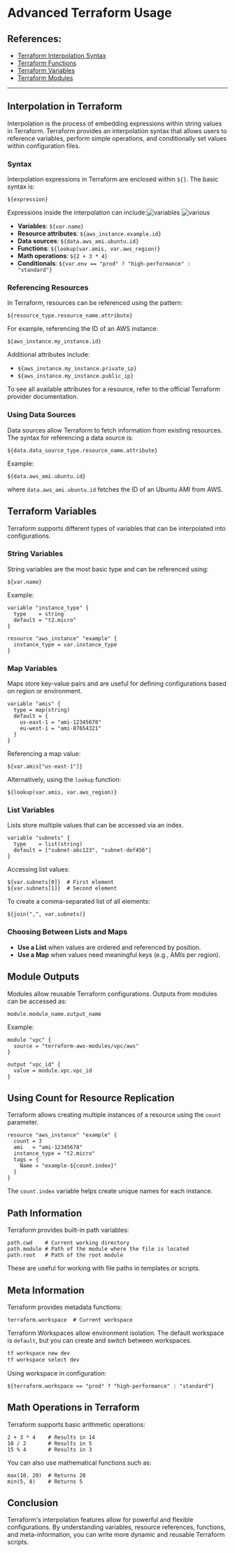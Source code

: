 # Advanced Terraform Usage

## References:
- [Terraform Interpolation Syntax](https://developer.hashicorp.com/terraform/language/expressions)
- [Terraform Functions](https://developer.hashicorp.com/terraform/language/functions)
- [Terraform Variables](https://developer.hashicorp.com/terraform/language/values/variables)
- [Terraform Modules](https://developer.hashicorp.com/terraform/language/modules)

---

## Interpolation in Terraform
Interpolation is the process of embedding expressions within string values in Terraform. Terraform provides an interpolation syntax that allows users to reference variables, perform simple operations, and conditionally set values within configuration files.

### Syntax
Interpolation expressions in Terraform are enclosed within `${}`. The basic syntax is:
```hcl
${expression}
```

Expressions inside the interpolation can include:![variables](image.png)
![various](image-1.png)
- **Variables**: `${var.name}`
- **Resource attributes**: `${aws_instance.example.id}`
- **Data sources**: `${data.aws_ami.ubuntu.id}`
- **Functions**: `${lookup(var.amis, var.aws_region)}`
- **Math operations**: `${2 + 3 * 4}`
- **Conditionals**: `${var.env == "prod" ? "high-performance" : "standard"}`

### Referencing Resources
In Terraform, resources can be referenced using the pattern:
```hcl
${resource_type.resource_name.attribute}
```
For example, referencing the ID of an AWS instance:
```hcl
${aws_instance.my_instance.id}
```
Additional attributes include:
- `${aws_instance.my_instance.private_ip}`
- `${aws_instance.my_instance.public_ip}`

To see all available attributes for a resource, refer to the official Terraform provider documentation.

### Using Data Sources
Data sources allow Terraform to fetch information from existing resources. The syntax for referencing a data source is:
```hcl
${data.data_source_type.resource_name.attribute}
```
Example:
```hcl
${data.aws_ami.ubuntu.id}
```
where `data.aws_ami.ubuntu.id` fetches the ID of an Ubuntu AMI from AWS.

## Terraform Variables
Terraform supports different types of variables that can be interpolated into configurations.

### String Variables
String variables are the most basic type and can be referenced using:
```hcl
${var.name}
```
Example:
```hcl
variable "instance_type" {
  type    = string
  default = "t2.micro"
}

resource "aws_instance" "example" {
  instance_type = var.instance_type
}
```

### Map Variables
Maps store key-value pairs and are useful for defining configurations based on region or environment.
```hcl
variable "amis" {
  type = map(string)
  default = {
    us-east-1 = "ami-12345678"
    eu-west-1 = "ami-87654321"
  }
}
```
Referencing a map value:
```hcl
${var.amis["us-east-1"]}
```
Alternatively, using the `lookup` function:
```hcl
${lookup(var.amis, var.aws_region)}
```

### List Variables
Lists store multiple values that can be accessed via an index.
```hcl
variable "subnets" {
  type    = list(string)
  default = ["subnet-abc123", "subnet-def456"]
}
```
Accessing list values:
```hcl
${var.subnets[0]}  # First element
${var.subnets[1]}  # Second element
```
To create a comma-separated list of all elements:
```hcl
${join(",", var.subnets)}
```

### Choosing Between Lists and Maps
- **Use a List** when values are ordered and referenced by position.
- **Use a Map** when values need meaningful keys (e.g., AMIs per region).

## Module Outputs
Modules allow reusable Terraform configurations. Outputs from modules can be accessed as:
```hcl
module.module_name.output_name
```
Example:
```hcl
module "vpc" {
  source = "terraform-aws-modules/vpc/aws"
}

output "vpc_id" {
  value = module.vpc.vpc_id
}
```

## Using Count for Resource Replication
Terraform allows creating multiple instances of a resource using the `count` parameter.
```hcl
resource "aws_instance" "example" {
  count = 3
  ami   = "ami-12345678"
  instance_type = "t2.micro"
  tags = {
    Name = "example-${count.index}"
  }
}
```
The `count.index` variable helps create unique names for each instance.

## Path Information
Terraform provides built-in path variables:
```hcl
path.cwd    # Current working directory
path.module # Path of the module where the file is located
path.root   # Path of the root module
```
These are useful for working with file paths in templates or scripts.

## Meta Information
Terraform provides metadata functions:
```hcl
terraform.workspace  # Current workspace
```
Terraform Workspaces allow environment isolation. The default workspace is `default`, but you can create and switch between workspaces.
```sh
tf workspace new dev
tf workspace select dev
```
Using workspace in configuration:
```hcl
${terraform.workspace == "prod" ? "high-performance" : "standard"}
```

## Math Operations in Terraform
Terraform supports basic arithmetic operations:
```hcl
2 + 3 * 4    # Results in 14
10 / 2       # Results in 5
15 % 4       # Results in 3
```
You can also use mathematical functions such as:
```hcl
max(10, 20)  # Returns 20
min(5, 8)    # Returns 5
```

## Conclusion
Terraform's interpolation features allow for powerful and flexible configurations. By understanding variables, resource references, functions, and meta-information, you can write more dynamic and reusable Terraform scripts.

